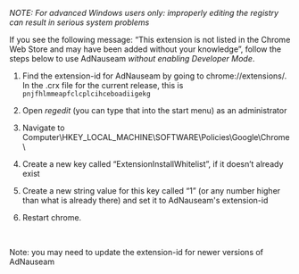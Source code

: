 _NOTE: For advanced Windows users only: improperly editing the registry can result in serious system problems_

If you see the following message: “This extension is not listed in the Chrome Web Store and may have been added without your knowledge”, follow the steps below to use AdNauseam _without enabling Developer Mode_.
 
1. Find the extension-id for AdNauseam by going to chrome://extensions/. In the .crx file for the current release, this is  `pnjfhlmmeapfclcplcihceboadiigekg`

1. Open _regedit_ (you can type that into the start menu) as an administrator

1. Navigate to Computer\HKEY_LOCAL_MACHINE\SOFTWARE\Policies\Google\Chrome\

1. Create a new key called “ExtensionInstallWhitelist”, if it doesn’t already exist

1. Create a new string value for this key called “1” (or any number higher than what is already there) and set it to  AdNauseam's extension-id

1. Restart chrome.

<br/>

Note: you may need to update the extension-id for newer versions of AdNauseam